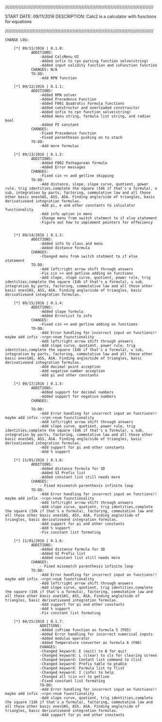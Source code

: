 /////////////////////////////////////////////////////////////////////////////////////////////////

START DATE: 09/11/2016
DESCRIPTION: Calc2 is a calculator with functions for equations

/////////////////////////////////////////////////////////////////////////////////////////////////

	CHANGE LOG:

		[*]	09/11/2016 | 0.1.0:
				ADDITIONS:
					-Added CalcMenu UI
					-Added infix to rpn parsing function solve(string)
					-Added input validity function and isFunction function
				CHANGES: N/A
				TO-DO: 
					-Add RPN function

		[*]	09/12/2016 | 0.1.1:
				ADDITIONS:
					-Added RPN solver
					-Added Precedence Function
					-Added F001 Quadratic Formula functions
					-Added constructor and overloaded construuctor
					-Added infix to rpn function solve(string)
					-Added menu string, formula list string, and radian bool
					-Added PI constant
				CHANGES:
					-Fixed Precedence function
					-Fixed parentheses pushing on to stack
				TO-DO:
					-Add more formulas

		[*]	09/13/2016 | 0.1.2:
				ADDITIONS:
					-Added F002 Pathagorean formula
					-Added Error messages
				CHANGES:
					-Fixed cin << and getline skipping
				TO-DO:
					-Add distance, slope, slope curve, quotient, power rule, trig identities,complete the square (Idk if that's a formula), u sub, integration by parts, factoring, commutative law and all those other basic onesSAS, ASS, ASA. Finding angle/side of triangles, basic derivativeand integration formulas.
					-Add pi, e and other constants to calculator functionality
					-Add info option in menu
					-Change menu from switch statment to if else statement
					-Figure out how to implement pointers for effeciency


		[*]	09/14/2016 | 0.1.3:
				ADDITIONS:
					-Added info to class and menu
					-Added distance formula
				CHANGES:
					-Changed menu from switch statment to if else statement
				TO-DO:
					-Add left/right arrow shift through answers
					-Fix cin << and getline adding on functions
					-Add slope, slope curve, quotient, power rule, trig identities,complete the square (Idk if that's a formula), u sub, integration by parts, factoring, commutative law and all those other basic onesSAS, ASS, ASA. Finding angle/side of triangles, basic derivativeand integration formulas.

		[*]	09/15/2016 | 0.1.4:
				ADDITIONS:
					-Added slope formula
					-Added ErrorList to info
				CHANGES:
					-Fixed cin << and getline adding on functions
				TO-DO:
					-Add Error handling for incorrect input on functions!! maybe add infix ->rpn->num fuunctionality
					-Add left/right arrow shift through answers
					-Add slope curve, quotient, power rule, trig identities,complete the square (Idk if that's a formula), u sub, integration by parts, factoring, commutative law and all those other basic onesSAS, ASS, ASA. Finding angle/side of triangles, basic derivativeand integration formulas.
					-Add decimal point acception
					-Add negative number acception
					-Add pi and other constants

		[*]	09/17/2016 | 0.1.5:
				ADDITIONS:
					-Added support for decimal numbers
					-Added support for negative numbers
				CHANGES:
					
				TO-DO:
					-Add Error handling for incorrect input on functions!! maybe add infix ->rpn->num fuunctionality
					-Add left/right arrow shift through answers
					-Add slope curve, quotient, power rule, trig identities,complete the square (Idk if that's a formula), u sub, integration by parts, factoring, commutative law and all those other basic onesSAS, ASS, ASA. Finding angle/side of triangles, basic derivativeand integration formulas.
					-Add support for pi and other constants
					-Add % support

		[*]	11/01/2016 | 0.1.6:
				ADDITIONS:
					-Added distance formula for 3D
					-Added SI Prefix list
					-Added constant list still needs more
				CHANGES:
					- Fixed missmatch parenthesis infinite loop
				TO-DO:
					-Add Error handling for incorrect input on functions!! maybe add infix ->rpn->num fuunctionality
					-Add left/right arrow shift through answers
					-Add slope curve, quotient, trig identities,complete the square (Idk if that's a formula), factoring, commutative law and all those other basic onesSAS, ASS, ASA. Finding angle/side of triangles, basic derivativeand integration formulas.
					-Add support for pi and other constants
					-Add % support
					-Fix constant list formating

		[*]	11/01/2016 | 0.1.6:
				ADDITIONS:
					-Added distance formula for 3D
					-Added SI Prefix list
					-Added constant list still needs more
				CHANGES:
					- Fixed missmatch parenthesis infinite loop
				TO-DO:
					-Add Error handling for incorrect input on functions!! maybe add infix ->rpn->num fuunctionality
					-Add left/right arrow shift through answers
					-Add slope curve, quotient, trig identities,complete the square (Idk if that's a formula), factoring, commutative law and all those other basic onesSAS, ASS, ASA. Finding angle/side of triangles, basic derivativeand integration formulas.
					-Add support for pi and other constants
					-Add % support
					-Fix constant list formating

		[*]	04/25/2018 | 0.1.7:
					ADDITIONS:
					-Added isPrime function as formula 5 (F05)
					-Added Error handling for incorrect numerical inputs
					-Added modulus operator
					-Added Temperature converter as formula 6 (F06)
					CHANGES:
					-Changed keyword: E (exit) to Q for quit
					-Changed keyword: L (clear) to cls for clearing screen
					-Changed keyword: Contant list command to clist
					-Changed keyword: Prefix table to ptable
					-Changed keyword: Formula list to flist
					-Changed keyword: I (info) to help
					-Changed all (cin >>) to getline
					-Fixed constant list formating
					TO-DO:
					-Add Error handling for incorrect input on functions!! maybe add infix ->rpn->num fuunctionality
					-Add slope curve, quotient, trig identities,complete the square (Idk if that's a formula), factoring, commutative law and all those other basic onesSAS, ASS, ASA. Finding angle/side of triangles, basic derivativeand integration formulas.
					-Add support for pi and other constants